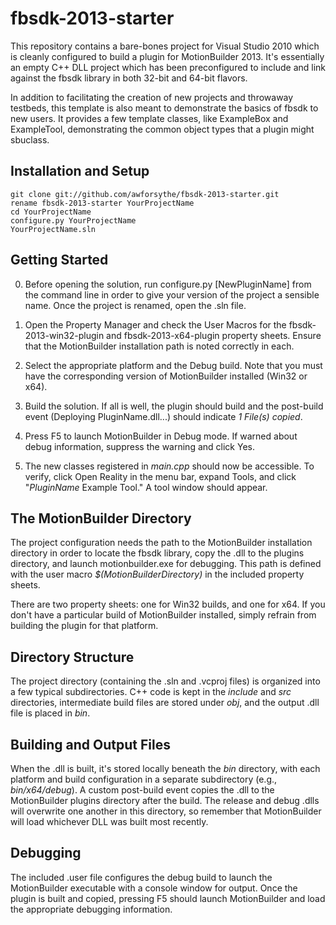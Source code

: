 fbsdk-2013-starter
==================

This repository contains a bare-bones project for Visual Studio 2010 which is
cleanly configured to build a plugin for MotionBuilder 2013. It's essentially
an empty C++ DLL project which has been preconfigured to include and link
against the fbsdk library in both 32-bit and 64-bit flavors.

In addition to facilitating the creation of new projects and throwaway
testbeds, this template is also meant to demonstrate the basics of fbsdk to
new users. It provides a few template classes, like ExampleBox and
ExampleTool, demonstrating the common object types that a plugin might
sbuclass.

Installation and Setup
----------------------
```
git clone git://github.com/awforsythe/fbsdk-2013-starter.git
rename fbsdk-2013-starter YourProjectName
cd YourProjectName
configure.py YourProjectName
YourProjectName.sln
```

Getting Started
---------------   
0. Before opening the solution, run configure.py [NewPluginName] from the
   command line in order to give your version of the project a sensible name.
   Once the project is renamed, open the .sln file.

1. Open the Property Manager and check the User Macros for the
   fbsdk-2013-win32-plugin and fbsdk-2013-x64-plugin property sheets. Ensure
   that the MotionBuilder installation path is noted correctly in each.

2. Select the appropriate platform and the Debug build. Note that you must
   have the corresponding version of MotionBuilder installed (Win32 or x64).

3. Build the solution. If all is well, the plugin should build and the
   post-build event (Deploying PluginName.dll...) should indicate
   *1 File(s) copied*.

4. Press F5 to launch MotionBuilder in Debug mode. If warned about debug
   information, suppress the warning and click Yes.

5. The new classes registered in *main.cpp* should now be accessible. To
   verify, click Open Reality in the menu bar, expand Tools, and click
   "*PluginName* Example Tool." A tool window should appear.

The MotionBuilder Directory
---------------------------
The project configuration needs the path to the MotionBuilder installation
directory in order to locate the fbsdk library, copy the .dll to the plugins
directory, and launch motionbuilder.exe for debugging. This path is defined
with the user macro *$(MotionBuilderDirectory)* in the included property
sheets.

There are two property sheets: one for Win32 builds, and one for x64. If you
don't have a particular build of MotionBuilder installed, simply refrain from
building the plugin for that platform.

Directory Structure
-------------------
The project directory (containing the .sln and .vcproj files) is organized
into a few typical subdirectories. C++ code is kept in the *include* and *src*
directories, intermediate build files are stored under *obj*, and the output
.dll file is placed in *bin*.

Building and Output Files
-------------------------
When the .dll is built, it's stored locally beneath the *bin* directory, with
each platform and build configuration in a separate subdirectory (e.g.,
*bin/x64/debug*). A custom post-build event copies the .dll to the
MotionBuilder plugins directory after the build. The release and debug .dlls
will overwrite one another in this directory, so remember that MotionBuilder
will load whichever DLL was built most recently.

Debugging
---------
The included .user file configures the debug build to launch the MotionBuilder
executable with a console window for output. Once the plugin is built and
copied, pressing F5 should launch MotionBuilder and load the appropriate
debugging information.
